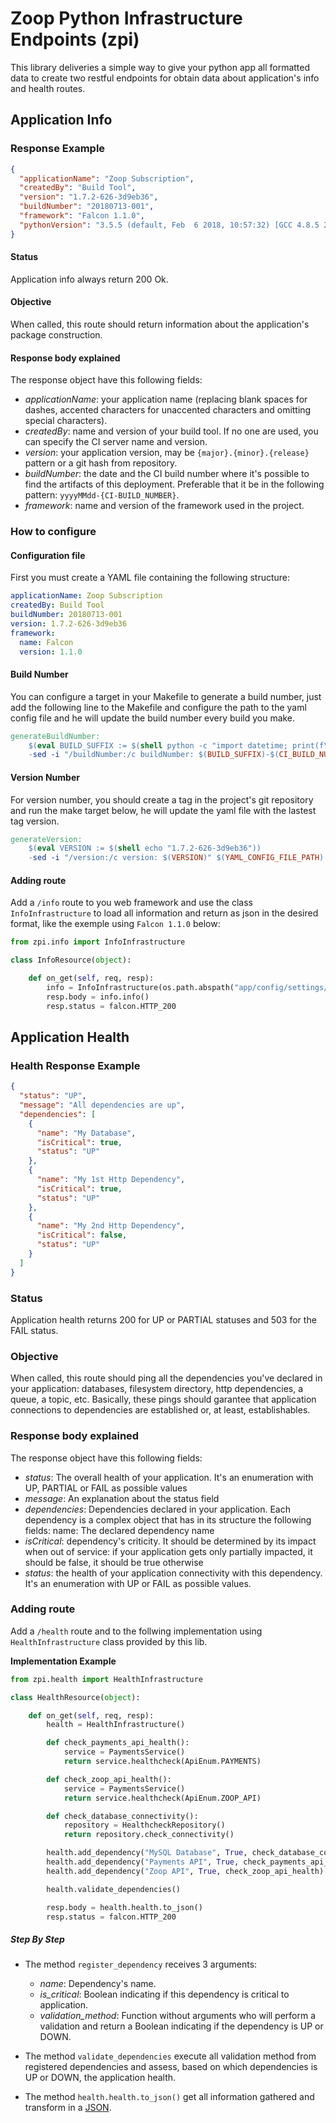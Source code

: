 # Zoop Python Infrastructure Endpoints (zpi)

This library deliveries a simple way to give your python app all formatted data to create two restful endpoints for obtain data about application's info and health routes.



## Application Info

### Response Example
```json
{
  "applicationName": "Zoop Subscription",
  "createdBy": "Build Tool",
  "version": "1.7.2-626-3d9eb36",
  "buildNumber": "20180713-001",
  "framework": "Falcon 1.1.0",
  "pythonVersion": "3.5.5 (default, Feb  6 2018, 10:57:32) [GCC 4.8.5 20150623 (Red Hat 4.8.5-16)]"
}
```

#### Status
Application info always return 200 Ok.

#### Objective
When called, this route should return information about the application's package construction.

#### Response body explained
The response object have this following fields:

- _applicationName_: your application name (replacing blank spaces for dashes, accented characters for unaccented characters and omitting special characters).
- _createdBy_: name and version of your build tool. If no one are used, you can specify the CI server name and version.
- _version_: your application version, may be `{major}.{minor}.{release}` pattern or a git hash from repository.
- _buildNumber_: the date and the CI build number where it's possible to find the artifacts of this deployment. Preferable that it be in the following pattern: `yyyyMMdd-{CI-BUILD_NUMBER}`.
- _framework_: name and version of the framework used in the project. 

### How to configure 

#### Configuration file
First you must create a YAML file containing the following structure: 
```yaml
applicationName: Zoop Subscription
createdBy: Build Tool
buildNumber: 20180713-001
version: 1.7.2-626-3d9eb36
framework:
  name: Falcon
  version: 1.1.0
```

#### Build Number
You can configure a target in your Makefile to generate a build number, just add the following line to the Makefile and configure the path to the yaml config file and he will update the build number every build you make.

```makefile
generateBuildNumber:
	$(eval BUILD_SUFFIX := $(shell python -c "import datetime; print(f\"\{datetime.datetime.now():%Y%m%d\}\")"))
	-sed -i "/buildNumber:/c buildNumber: $(BUILD_SUFFIX)-$(CI_BUILD_NUMBER)" $(YAML_CONFIG_FILE_PATH)
```

#### Version Number
For version number, you should create a tag in the project's git repository and run the make target below, he will update the yaml file with the lastest tag version.

```makefile
generateVersion:
	$(eval VERSION := $(shell echo "1.7.2-626-3d9eb36"))
	-sed -i "/version:/c version: $(VERSION)" $(YAML_CONFIG_FILE_PATH)
```

#### Adding route
Add a `/info` route to you web framework and use the class `InfoInfrastructure` to load all information and return as json in the desired format, like the exemple using `Falcon 1.1.0` below:

```python 
from zpi.info import InfoInfrastructure

class InfoResource(object):

    def on_get(self, req, resp):
        info = InfoInfrastructure(os.path.abspath("app/config/settings/info.yml"))
        resp.body = info.info()
        resp.status = falcon.HTTP_200

```

## Application Health

### Health Response Example
```json
{
  "status": "UP",
  "message": "All dependencies are up",
  "dependencies": [
    {
      "name": "My Database",
      "isCritical": true,
      "status": "UP"
    },
    {
      "name": "My 1st Http Dependency",
      "isCritical": true,
      "status": "UP"
    },
    {
      "name": "My 2nd Http Dependency",
      "isCritical": false,
      "status": "UP"
    }
  ]
}
```

### Status
Application health returns 200 for UP or PARTIAL statuses and 503 for the FAIL status.

### Objective
When called, this route should ping all the dependencies you've declared in your application: databases, filesystem directory, http dependencies, a queue, a topic, etc. Basically, these pings should garantee that application connections to dependencies are established or, at least, establishables.

### Response body explained
The response object have this following fields:

- _status_: The overall health of your application. It's an enumeration with UP, PARTIAL or FAIL as possible values
- _message_: An explanation about the status field
- _dependencies_: Dependencies declared in your application. Each dependency is a complex object that has in its structure the following fields:
name: The declared dependency name
- _isCritical_: dependency's criticity. It should be determined by its impact when out of service: if your application gets only partially impacted, it should be false, it should be true otherwise
- _status_: the health of your application connectivity with this dependency. It's an enumeration with UP or FAIL as possible values.


### Adding route
Add a `/health` route and to the follwing implementation using `HealthInfrastructure` class provided by this lib.


**Implementation Example**
```python
from zpi.health import HealthInfrastructure

class HealthResource(object):

    def on_get(self, req, resp):
        health = HealthInfrastructure()

        def check_payments_api_health():
            service = PaymentsService()
            return service.healthcheck(ApiEnum.PAYMENTS)

        def check_zoop_api_health():
            service = PaymentsService()
            return service.healthcheck(ApiEnum.ZOOP_API)

        def check_database_connectivity():
            repository = HealthcheckRepository()
            return repository.check_connectivity()

        health.add_dependency("MySQL Database", True, check_database_connectivity)
        health.add_dependency("Payments API", True, check_payments_api_health)
        health.add_dependency("Zoop API", True, check_zoop_api_health)

        health.validate_dependencies()

        resp.body = health.health.to_json()
        resp.status = falcon.HTTP_200
```
##### Step By Step

- The method `register_dependency` receives 3 arguments:
	- _name_: Dependency's name.
	- _is_critical_: Boolean indicating if this dependency is critical to application.
	- _validation_method_: Function without arguments who will perform a validation and return a Boolean indicating if the dependency is UP or DOWN.

- The method `validate_dependencies` execute all validation method from registered dependencies and assess, based on which dependencies is UP or DOWN, the application health.

- The method `health.health.to_json()` get all information gathered and transform in a [JSON](#health-response-example).